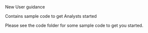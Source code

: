 New User guidance

Contains sample code to get Analysts started

Please see the code folder for some sample code to get you started.



